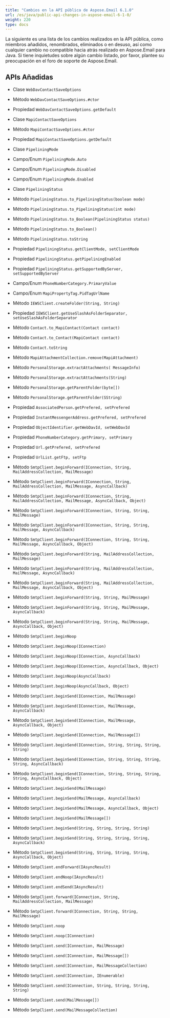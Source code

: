 ```yaml
---
title: "Cambios en la API pública de Aspose.Email 6.1.0"
url: /es/java/public-api-changes-in-aspose-email-6-1-0/
weight: 220
type: docs
---
```


La siguiente es una lista de los cambios realizados en la API pública, como miembros añadidos, renombrados, eliminados o en desuso, así como cualquier cambio no compatible hacia atrás realizado en Aspose.Email para Java. Si tiene inquietudes sobre algún cambio listado, por favor, plantee su preocupación en el foro de soporte de Aspose.Email.
## **APIs Añadidas**
- Clase `WebDavContactSaveOptions`
- Método `WebDavContactSaveOptions.#ctor`
- Propiedad `WebDavContactSaveOptions.getDefault`

- Clase `MapiContactSaveOptions`
- Método `MapiContactSaveOptions.#ctor`
- Propiedad `MapiContactSaveOptions.getDefault`

- Clase `PipeliningMode`
- Campo/Enum `PipeliningMode.Auto`
- Campo/Enum `PipeliningMode.Disabled`
- Campo/Enum `PipeliningMode.Enabled`

- Clase `PipeliningStatus`
- Método `PipeliningStatus.to_PipeliningStatus(boolean mode)`
- Método `PipeliningStatus.to_PipeliningStatus(int mode)`
- Método `PipeliningStatus.to_Boolean(PipeliningStatus status)`
- Método `PipeliningStatus.to_Boolean()`
- Método `PipeliningStatus.toString`
- Propiedad `PipeliningStatus.getClientMode, setClientMode`
- Propiedad `PipeliningStatus.getPipeliningEnabled`
- Propiedad `PipeliningStatus.getSupportedByServer, setSupportedByServer`

- Campo/Enum `PhoneNumberCategory.PrimaryValue`
- Campo/Enum `MapiPropertyTag.PidTagUrlName`

- Método `IEWSClient.createFolder(String, String)`
- Propiedad `IEWSClient.getUseSlashAsFolderSeparator, setUseSlashAsFolderSeparator`

- Método `Contact.to_MapiContact(Contact contact)`
- Método `Contact.to_Contact(MapiContact contact)`
- Método `Contact.toString`

- Método `MapiAttachmentCollection.remove(MapiAttachment)`

- Método `PersonalStorage.extractAttachments( MessageInfo)`
- Método `PersonalStorage.extractAttachments(String)`
- Método `PersonalStorage.getParentFolder(byte[])`
- Método `PersonalStorage.getParentFolder(SString)`

- Propiedad `AssociatedPerson.getPrefered, setPrefered`
- Propiedad `InstantMessengerAddress.getPrefered, setPrefered`
- Propiedad `ObjectIdentifier.getWebDavId, setWebDavId`
- Propiedad `PhoneNumberCategory.getPrimary, setPrimary`
- Propiedad `Url.getPrefered, setPrefered`
- Propiedad `UrlList.getFtp, setFtp`

- Método `SmtpClient.beginForward(IConnection, String, MailAddressCollection, MailMessage)`
- Método `SmtpClient.beginForward(IConnection, String, MailAddressCollection, MailMessage, AsyncCallback)`
- Método `SmtpClient.beginForward(IConnection, String, MailAddressCollection, MailMessage, AsyncCallback, Object)`
- Método `SmtpClient.beginForward(IConnection, String, String, MailMessage)`
- Método `SmtpClient.beginForward(IConnection, String, String, MailMessage, AsyncCallback)`
- Método `SmtpClient.beginForward(IConnection, String, String, MailMessage, AsyncCallback, Object)`
- Método `SmtpClient.beginForward(String, MailAddressCollection, MailMessage)`
- Método `SmtpClient.beginForward(String, MailAddressCollection, MailMessage, AsyncCallback)`
- Método `SmtpClient.beginForward(String, MailAddressCollection, MailMessage, AsyncCallback,
  Object)`
- Método `SmtpClient.beginForward(String, String, MailMessage)`
- Método `SmtpClient.beginForward(String, String, MailMessage, AsyncCallback)`
- Método `SmtpClient.beginForward(String, String, MailMessage, AsyncCallback, Object)`

- Método `SmtpClient.beginNoop`
- Método `SmtpClient.beginNoop(IConnection)`
- Método `SmtpClient.beginNoop(IConnection, AsyncCallback)`
- Método `SmtpClient.beginNoop(IConnection, AsyncCallback, Object)`
- Método `SmtpClient.beginNoop(AsyncCallback)`
- Método `SmtpClient.beginNoop(AsyncCallback, Object)`

- Método `SmtpClient.beginSend(IConnection, MailMessage)`
- Método `SmtpClient.beginSend(IConnection, MailMessage, AsyncCallback)`
- Método `SmtpClient.beginSend(IConnection, MailMessage, AsyncCallback, Object)`
- Método `SmtpClient.beginSend(IConnection, MailMessage[])`
- Método `SmtpClient.beginSend(IConnection, String, String, String, String)`
- Método `SmtpClient.beginSend(IConnection, String, String, String, String, AsyncCallback)`
- Método `SmtpClient.beginSend(IConnection, String, String, String, String, AsyncCallback, Object)`
- Método `SmtpClient.beginSend(MailMessage)`
- Método `SmtpClient.beginSend(MailMessage, AsyncCallback)`
- Método `SmtpClient.beginSend(MailMessage, AsyncCallback, Object)`
- Método `SmtpClient.beginSend(MailMessage[])`
- Método `SmtpClient.beginSend(String, String, String, String)`
- Método `SmtpClient.beginSend(String, String, String, String, AsyncCallback)`
- Método `SmtpClient.beginSend(String, String, String, String, AsyncCallback, Object)`

- Método `SmtpClient.endForward(IAsyncResult)`
- Método `SmtpClient.endNoop(IAsyncResult)`
- Método `SmtpClient.endSend(IAsyncResult)`

- Método `SmtpClient.forward(IConnection, String, MailAddressCollection, MailMessage)`
- Método `SmtpClient.forward(IConnection, String, String, MailMessage)`

- Método `SmtpClient.noop`
- Método `SmtpClient.noop(IConnection)`

- Método `SmtpClient.send(IConnection, MailMessage)`
- Método `SmtpClient.send(IConnection, MailMessage[])`
- Método `SmtpClient.send(IConnection, MailMessageCollection)`
- Método `SmtpClient.send(IConnection, IEnumerable)`
- Método `SmtpClient.send(IConnection, String, String, String, String)`
- Método `SmtpClient.send(MailMessage[])`
- Método `SmtpClient.send(MailMessageCollection)`